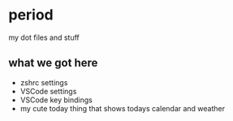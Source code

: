 # period
my dot files and stuff

## what we got here
  - zshrc settings
  - VSCode settings
  - VSCode key bindings
  - my cute today thing that shows todays calendar and weather
